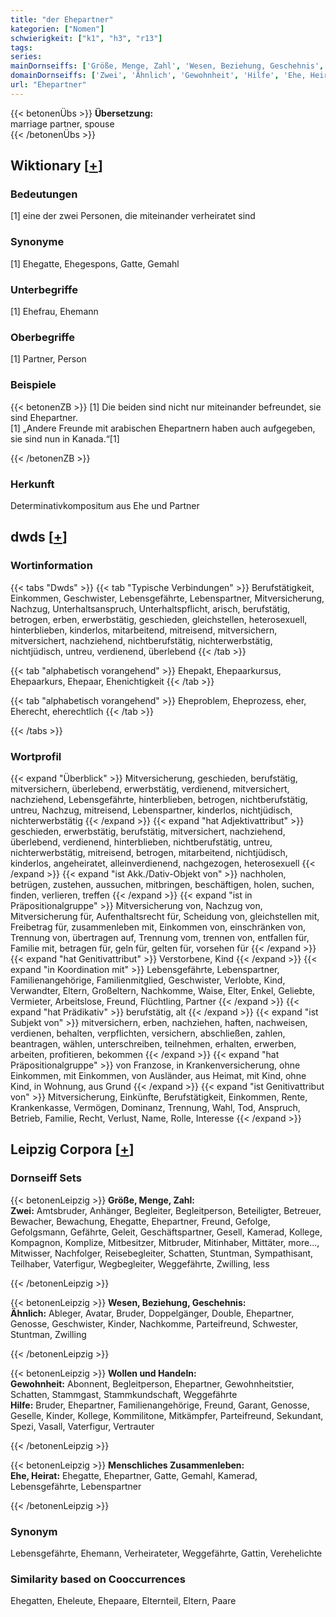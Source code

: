 ```yaml
---
title: "der Ehepartner"
kategorien: ["Nomen"]
schwierigkeit: ["k1", "h3", "r13"]
tags:
series:
mainDornseiffs: ['Größe, Menge, Zahl', 'Wesen, Beziehung, Geschehnis', 'Wollen und Handeln', 'Menschliches Zusammenleben']
domainDornseiffs: ['Zwei', 'Ähnlich', 'Gewohnheit', 'Hilfe', 'Ehe, Heirat']
url: "Ehepartner"
---
```


{{< betonenÜbs >}}
**Übersetzung:**  
marriage partner, spouse  
{{< /betonenÜbs >}}

## Wiktionary [[+](https://de.wiktionary.org/wiki/Ehepartner)]

### Bedeutungen
[1] eine der zwei Personen, die miteinander verheiratet sind  

### Synonyme
[1] Ehegatte, Ehegespons, Gatte, Gemahl  

### Unterbegriffe
[1] Ehefrau, Ehemann  

### Oberbegriffe
[1] Partner, Person  

### Beispiele
{{< betonenZB >}}
[1] Die beiden sind nicht nur miteinander befreundet, sie sind Ehepartner.  
[1] „Andere Freunde mit arabischen Ehepartnern haben auch aufgegeben, sie sind nun in Kanada.“[1]  

{{< /betonenZB >}}
### Herkunft
Determinativkompositum aus Ehe und Partner  



## dwds [[+](https://www.dwds.de/wb/Ehepartner)]

### Wortinformation
{{< tabs "Dwds" >}}
{{< tab "Typische Verbindungen" >}}
Berufstätigkeit, Einkommen, Geschwister, Lebensgefährte, Lebenspartner, Mitversicherung, Nachzug, Unterhaltsanspruch, Unterhaltspflicht, arisch, berufstätig, betrogen, erben, erwerbstätig, geschieden, gleichstellen, heterosexuell, hinterblieben, kinderlos, mitarbeitend, mitreisend, mitversichern, mitversichert, nachziehend, nichtberufstätig, nichterwerbstätig, nichtjüdisch, untreu, verdienend, überlebend
{{< /tab >}}

{{< tab "alphabetisch vorangehend" >}}
Ehepakt, Ehepaarkursus, Ehepaarkurs, Ehepaar, Ehenichtigkeit
{{< /tab >}}

{{< tab "alphabetisch vorangehend" >}}
Eheproblem, Eheprozess, eher, Eherecht, eherechtlich
{{< /tab >}}

{{< /tabs >}}

### Wortprofil
{{< expand "Überblick" >}} Mitversicherung, geschieden, berufstätig, mitversichern, überlebend, erwerbstätig, verdienend, mitversichert, nachziehend, Lebensgefährte, hinterblieben, betrogen, nichtberufstätig, untreu, Nachzug, mitreisend, Lebenspartner, kinderlos, nichtjüdisch, nichterwerbstätig {{< /expand >}}
{{< expand "hat Adjektivattribut" >}} geschieden, erwerbstätig, berufstätig, mitversichert, nachziehend, überlebend, verdienend, hinterblieben, nichtberufstätig, untreu, nichterwerbstätig, mitreisend, betrogen, mitarbeitend, nichtjüdisch, kinderlos, angeheiratet, alleinverdienend, nachgezogen, heterosexuell {{< /expand >}}
{{< expand "ist Akk./Dativ-Objekt von" >}} nachholen, betrügen, zustehen, aussuchen, mitbringen, beschäftigen, holen, suchen, finden, verlieren, treffen {{< /expand >}}
{{< expand "ist in Präpositionalgruppe" >}} Mitversicherung von, Nachzug von, Mitversicherung für, Aufenthaltsrecht für, Scheidung von, gleichstellen mit, Freibetrag für, zusammenleben mit, Einkommen von, einschränken von, Trennung von, übertragen auf, Trennung vom, trennen von, entfallen für, Familie mit, betragen für, geln für, gelten für, vorsehen für {{< /expand >}}
{{< expand "hat Genitivattribut" >}} Verstorbene, Kind {{< /expand >}}
{{< expand "in Koordination mit" >}} Lebensgefährte, Lebenspartner, Familienangehörige, Familienmitglied, Geschwister, Verlobte, Kind, Verwandter, Eltern, Großeltern, Nachkomme, Waise, Elter, Enkel, Geliebte, Vermieter, Arbeitslose, Freund, Flüchtling, Partner {{< /expand >}}
{{< expand "hat Prädikativ" >}} berufstätig, alt {{< /expand >}}
{{< expand "ist Subjekt von" >}} mitversichern, erben, nachziehen, haften, nachweisen, verdienen, behalten, verpflichten, versichern, abschließen, zahlen, beantragen, wählen, unterschreiben, teilnehmen, erhalten, erwerben, arbeiten, profitieren, bekommen {{< /expand >}}
{{< expand "hat Präpositionalgruppe" >}} von Franzose, in Krankenversicherung, ohne Einkommen, mit Einkommen, von Ausländer, aus Heimat, mit Kind, ohne Kind, in Wohnung, aus Grund {{< /expand >}}
{{< expand "ist Genitivattribut von" >}} Mitversicherung, Einkünfte, Berufstätigkeit, Einkommen, Rente, Krankenkasse, Vermögen, Dominanz, Trennung, Wahl, Tod, Anspruch, Betrieb, Familie, Recht, Verlust, Name, Rolle, Interesse {{< /expand >}}

## Leipzig Corpora [[+](https://corpora.uni-leipzig.de/en/res?word=Ehepartner&corpusId=deu_newscrawl-public_2018)]

### Dornseiff Sets
{{< betonenLeipzig >}}
**Größe, Menge, Zahl:**  
**Zwei:** Amtsbruder, Anhänger, Begleiter, Begleitperson, Beteiligter, Betreuer, Bewacher, Bewachung, Ehegatte, Ehepartner, Freund, Gefolge, Gefolgsmann, Gefährte, Geleit, Geschäftspartner, Gesell, Kamerad, Kollege, Kompagnon, Komplize, Mitbesitzer, Mitbruder, Mitinhaber, Mittäter, more..., Mitwisser, Nachfolger, Reisebegleiter, Schatten, Stuntman, Sympathisant, Teilhaber, Vaterfigur, Wegbegleiter, Weggefährte, Zwilling, less  

{{< /betonenLeipzig >}}


{{< betonenLeipzig >}}
**Wesen, Beziehung, Geschehnis:**  
**Ähnlich:** Ableger, Avatar, Bruder, Doppelgänger, Double, Ehepartner, Genosse, Geschwister, Kinder, Nachkomme, Parteifreund, Schwester, Stuntman, Zwilling  

{{< /betonenLeipzig >}}


{{< betonenLeipzig >}}
**Wollen und Handeln:**  
**Gewohnheit:** Abonnent, Begleitperson, Ehepartner, Gewohnheitstier, Schatten, Stammgast, Stammkundschaft, Weggefährte  
**Hilfe:** Bruder, Ehepartner, Familienangehörige, Freund, Garant, Genosse, Geselle, Kinder, Kollege, Kommilitone, Mitkämpfer, Parteifreund, Sekundant, Spezi, Vasall, Vaterfigur, Vertrauter  

{{< /betonenLeipzig >}}


{{< betonenLeipzig >}}
**Menschliches Zusammenleben:**  
**Ehe, Heirat:** Ehegatte, Ehepartner, Gatte, Gemahl, Kamerad, Lebensgefährte, Lebenspartner  

{{< /betonenLeipzig >}}

### Synonym
Lebensgefährte, Ehemann, Verheirateter, Weggefährte, Gattin, Verehelichte


### Similarity based on Cooccurrences
Ehegatten, Eheleute, Ehepaare, Elternteil, Eltern, Paare

